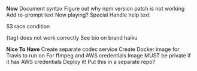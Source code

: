 **Now**
Document syntax
Figure out why npm version patch is not working
Add re-prompt text
    Now playing?
    Special 
Handle help text

S3 race condition

{tag} does not work correctly
    See bio on brand haiku

**Nice To Have**
Create separate codec service
Create Docker image for Travis to run on
    For ffmpeg and AWS credentials
    Image MUST be private if it has AWS credentials
Deploy it!
Put this in a separate repo?
